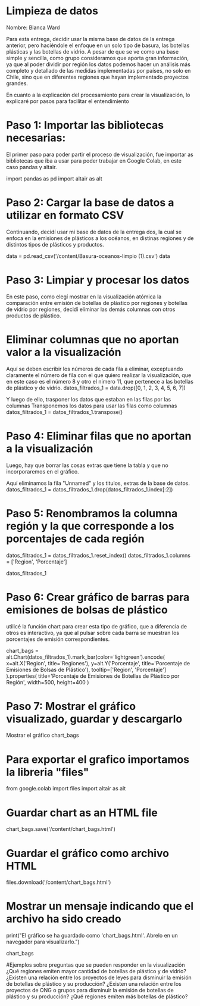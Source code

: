 # Limpieza de datos
Nombre: Blanca Ward

Para esta entrega, decidir usar la misma base de datos de la entrega anterior, pero haciéndole el enfoque en un solo tipo de basura, las botellas plásticas y las botellas de vidrio. 
A pesar de que se ve como una base simple y sencilla, como grupo consideramos que aporta gran información, ya que al poder dividir por región los datos podemos hacer un análisis más completo y detallado de las medidas implementadas por países, no solo en Chile, sino que en diferentes regiones que hayan implementado proyectos grandes. 


En cuanto a la explicación del procesamiento para crear la visualización, lo explicaré por pasos para facilitar el entendimiento

# Paso 1: Importar las bibliotecas necesarias:
El primer paso para poder partir el proceso de visualización, fue importar as bibliotecas que iba a usar para poder trabajar en Google Colab, en este caso pandas y altair. 

import pandas as pd import altair as alt

# Paso 2: Cargar la base de datos a utilizar en formato CSV
Continuando, decidí usar mi base de datos de la entrega dos, la cual se enfoca en la emisiones de plásticos a los océanos, en distinas regiones y de distintos tipos de plásticos y productos.

data = pd.read_csv('/content/Basura-oceanos-limpio (1).csv') data

# Paso 3: Limpiar y procesar los datos
En este paso, como elegí mostrar en la visualización atómica la comparación entre emisión de botellas de plástico por regiones y botellas de vidrio por regiones, decidí eliminar las demás columnas con otros productos de plástico.

# Eliminar columnas que no aportan valor a la visualización 
Aquí se deben escribir los números de cada fila a eliminar, exceptuando claramente el número de fila con el que quiero realizar la visualización, que en este caso es el número 8 y otro el nimero 11, que pertenece a las botellas de plástico y de vidrio. datos_filtrados_1 = data.drop([0, 1, 2, 3, 4, 5, 6, 7])

Y luego de ello, trasponer los datos que estaban en las filas por las columnas Transponemos los datos para usar las filas como columnas datos_filtrados_1 = datos_filtrados_1.transpose()

# Paso 4: Eliminar filas que no aportan a la visualización
Luego, hay que borrar las cosas extras que tiene la tabla y que no incorporaremos en el gráfico.

Aquí eliminamos la fila "Unnamed" y los titulos, extras de la base de datos. datos_filtrados_1 = datos_filtrados_1.drop(datos_filtrados_1.index[:2])

# Paso 5: Renombramos la columna región y la que corresponde a los porcentajes de cada región
datos_filtrados_1 = datos_filtrados_1.reset_index() datos_filtrados_1.columns = ['Region', 'Porcentaje']

datos_filtrados_1

# Paso 6: Crear gráfico de barras para emisiones de bolsas de plástico
utilicé la función chart para crear esta tipo de gráfico, que a diferencia de otros es interactivo, ya que al pulsar sobre cada barra se muestran los porcentajes de emisión correspondientes.

chart_bags = alt.Chart(datos_filtrados_1).mark_bar(color='lightgreen').encode( x=alt.X('Region', title='Regiones'), y=alt.Y('Porcentaje', title='Porcentaje de Emisiones de Bolsas de Plástico'), tooltip=['Region', 'Porcentaje'] ).properties( title='Porcentaje de Emisiones de Botellas de Plástico por Región', width=500, height=400 )

# Paso 7: Mostrar el gráfico visualizado, guardar y descargarlo
Mostrar el gráfico
chart_bags

# Para exportar el grafico importamos la libreria "files"
from google.colab import files import altair as alt

# Guardar chart as an HTML file
chart_bags.save('/content/chart_bags.html')

# Guardar el gráfico como archivo HTML
files.download('/content/chart_bags.html')

# Mostrar un mensaje indicando que el archivo ha sido creado
print("El gráfico se ha guardado como 'chart_bags.html'. Abrelo en un navegador para visualizarlo.")

chart_bags

#Ejemplos sobre preguntas que se pueden responder en la visualización
¿Qué regiones emiten mayor cantidad de botellas de plástico y de vidrio?
¿Existen una relación entre los proyectos de leyes para disminuir la emisión de botellas de plástico y su producción?
¿Existen una relación entre los proyectos de ONG o grupos para disminuir la emisión de botellas de plástico y su producción?
¿Qué regiones emiten más botellas de plástico? 


